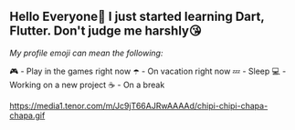 ## **Hello Everyone👋** **I just started learning Dart, Flutter. Don't judge me harshly😘**

_My profile emoji can mean the following:_

🎮 - Play in the games right now
☂️ - On vacation right now
💤 - Sleep
💻 - Working on a new project
☕ - On a break

https://media1.tenor.com/m/Jc9jT66AJRwAAAAd/chipi-chipi-chapa-chapa.gif
